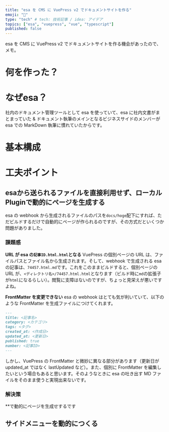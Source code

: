```yaml
---
title: "esa を CMS に VuePress v2 でドキュメントサイトを作る"
emoji: "🐥"
type: "tech" # tech: 技術記事 / idea: アイデア
topics: ["esa", "vuepress", "vue", "typescript"]
published: false
---
```


esa を CMS に VuePress v2 でドキュメントサイトを作る機会があったので、メモ。

# 何を作った？

# なぜesa？

社内のドキュメント管理ツールとして esa を使っていて、esa に社内文書がまとまっていた & ドキュメント執筆のメインとなるビジネスサイドのメンバーが esa での MarkDown 執筆に慣れていたからです。

# 基本構成

# 工夫ポイント

## esaから送られるファイルを直接利用せず、ローカルPluginで動的にページを生成する

esa の webhook から生成されるファイルのパスを`docs/hoge`配下にすれば、ただビルドするだけで自動的にページが作られるのですが、その方式だといくつか問題がありました。

### 課題感

**URL が esa の`記事ID.html.html`となる**
VuePress の個別ページの URL は、ファイルパスとファイル名から生成されます。そして、webhook で生成される esa の記事は、`74457.html.md`です。これをこのままビルドすると、個別ページの URL が、`<ディレクトリ名>/74457.html.html`となります（ビルド時に`md`の拡張子が`html`になるらしい）。閲覧に支障はないのですが、ちょっと見栄えが悪いですよね。

**FrontMatter を変更できない**
esa の webhook はとても気が利いていて、以下のような FrontMatter を生成ファイルにつけてくれます。


```md
---
title: <記事名>
category: <カテゴリ>
tags: <タグ>
created_at: <作成日>
updated_at: <更新日>
published: true
number: <記事ID>
---
```

しかし、VuePress の FrontMatter と微妙に異なる部分があります（更新日が updated_at ではなく lastUpdated など）。また、個別に FrontMatter を編集したいという場合もあると思います。そのようなときに esa の吐き出す MD ファイルをそのまま使うと実現出来ないです。

### 解決策

**で動的にページを生成せするです





## サイドメニューを動的につくる
